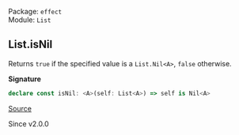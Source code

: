 Package: `effect`<br />
Module: `List`<br />

## List.isNil

Returns `true` if the specified value is a `List.Nil<A>`, `false` otherwise.

**Signature**

```ts
declare const isNil: <A>(self: List<A>) => self is Nil<A>
```

[Source](https://github.com/Effect-TS/effect/tree/main/packages/effect/src/List.ts#L219)

Since v2.0.0
